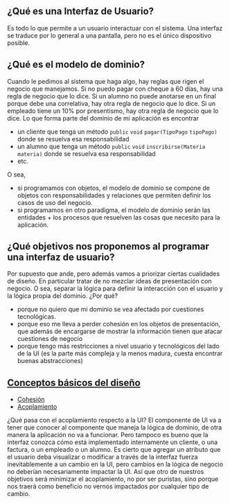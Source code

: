¿Qué es una Interfaz de Usuario?
--------------------------------

Es todo lo que permite a un usuario interactuar con el sistema. Una interfaz se traduce por lo general a una pantalla, pero no es el único dispositivo posible.

¿Qué es el modelo de dominio?
-----------------------------

Cuando le pedimos al sistema que haga algo, hay reglas que rigen el negocio que manejamos. Si no puedo pagar con cheque a 60 días, hay una regla de negocio que lo dice. Si un alumno no puede anotarse en un final porque debe una correlativa, hay otra regla de negocio que lo dice. Si un empleado tiene un 10% por presentismo, hay otra regla de negocio que lo dice. Lo que forma parte del dominio de mi aplicación es encontrar

-   un cliente que tenga un método `public` `void` `pagar(TipoPago` `tipoPago)` donde se resuelva esa responsabilidad
-   un alumno que tenga un método `public` `void` `inscribirse(Materia` `materia)` donde se resuelva esa responsabilidad
-   etc.

O sea,

-   si programamos con objetos, el modelo de dominio se compone de objetos con responsabilidades y relaciones que permiten definir los casos de uso del negocio.
-   si programamos en otro paradigma, el modelo de dominio serán las entidades + los procesos que resuelven las cosas que necesito para la aplicación.

¿Qué objetivos nos proponemos al programar una interfaz de usuario?
-------------------------------------------------------------------

Por supuesto que ande, pero además vamos a priorizar ciertas cualidades de diseño. En particular tratar de no mezclar ideas de presentación con negocio. O sea, separar la lógica para definir la interacción con el usuario y la lógica propia del dominio. ¿Por qué?

-   porque no quiero que mi dominio se vea afectado por cuestiones tecnológicas.
-   porque eso me lleva a perder cohesión en los objetos de presentación, que además de encargarse de mostrar la información tienen que atacar cuestiones de negocio
-   porque tengo más restricciones a nivel usuario y tecnológicos del lado de la UI (es la parte más compleja y la menos madura, cuesta encontrar buenas abstracciones)

[Conceptos básicos del diseño](conceptos-basicos-del-diseno.md)
-----------------------------------------------------------------------

-   [Cohesión](conceptos-basicos-del-diseno.md)
-   [Acoplamiento](conceptos-basicos-del-diseno.md)

¿Qué pasa con el acoplamiento respecto a la UI? El componente de UI va a tener que conocer al componente que maneja la lógica de dominio, de otra manera la aplicación no va a funcionar. Pero tampoco es bueno que la interfaz conozca cómo está implementado internamente un cliente, o una factura, o un empleado o un alumno. Es cierto que agregar un atributo que el usuario deba visualizar o modificar a través de la interfaz fuerza inevitablemente a un cambio en la UI, pero cambios en la lógica de negocio no deberían necesariamente impactar la UI. Así que otro de nuestros objetivos será minimizar el acoplamiento, no por ser puristas, sino porque nos traerá como beneficio no vernos impactados por cualquier tipo de cambio.
